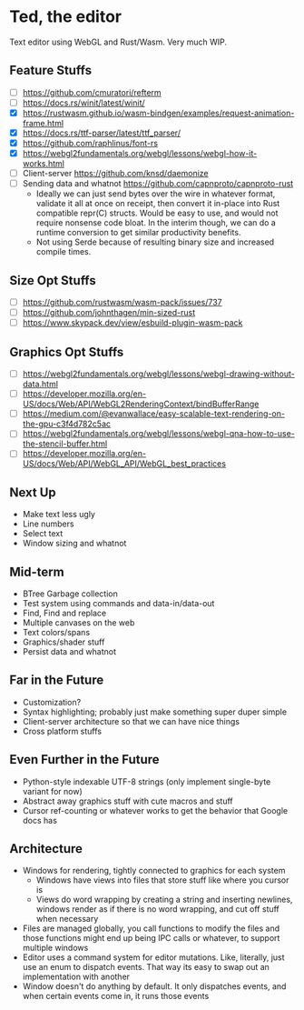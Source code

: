 # Ted, the editor
Text editor using WebGL and Rust/Wasm. Very much WIP.

## Feature Stuffs
- [ ] https://github.com/cmuratori/refterm
- [ ] https://docs.rs/winit/latest/winit/
- [x] https://rustwasm.github.io/wasm-bindgen/examples/request-animation-frame.html
- [x] https://docs.rs/ttf-parser/latest/ttf_parser/
- [x] https://github.com/raphlinus/font-rs
- [x] https://webgl2fundamentals.org/webgl/lessons/webgl-how-it-works.html
- [ ] Client-server https://github.com/knsd/daemonize
- [ ] Sending data and whatnot https://github.com/capnproto/capnproto-rust
  - Ideally we can just send bytes over the wire in whatever format, validate it
    all at once on receipt, then convert it in-place into Rust compatible repr(C)
    structs. Would be easy to use, and would not require nonsense code bloat.
    In the interim though, we can do a runtime conversion to get similar productivity
    benefits.
  - Not using Serde because of resulting binary size and increased compile times.

## Size Opt Stuffs
- [ ] https://github.com/rustwasm/wasm-pack/issues/737
- [ ] https://github.com/johnthagen/min-sized-rust
- [ ] https://www.skypack.dev/view/esbuild-plugin-wasm-pack

## Graphics Opt Stuffs
- [ ] https://webgl2fundamentals.org/webgl/lessons/webgl-drawing-without-data.html
- [ ] https://developer.mozilla.org/en-US/docs/Web/API/WebGL2RenderingContext/bindBufferRange
- [ ] https://medium.com/@evanwallace/easy-scalable-text-rendering-on-the-gpu-c3f4d782c5ac
- [ ] https://webgl2fundamentals.org/webgl/lessons/webgl-qna-how-to-use-the-stencil-buffer.html
- [ ] https://developer.mozilla.org/en-US/docs/Web/API/WebGL_API/WebGL_best_practices

## Next Up
- Make text less ugly
- Line numbers
- Select text
- Window sizing and whatnot

## Mid-term
- BTree Garbage collection
- Test system using commands and data-in/data-out
- Find, Find and replace
- Multiple canvases on the web
- Text colors/spans
- Graphics/shader stuff
- Persist data and whatnot

## Far in the Future
- Customization?
- Syntax highlighting; probably just make something super duper simple
- Client-server architecture so that we can have nice things
- Cross platform stuffs

## Even Further in the Future
- Python-style indexable UTF-8 strings (only implement single-byte variant for now)
- Abstract away graphics stuff with cute macros and stuff
- Cursor ref-counting or whatever works to get the behavior that Google docs has


## Architecture
- Windows for rendering, tightly connected to graphics for each system
  - Windows have views into files that store stuff like where you cursor is
  - Views do word wrapping by creating a string and inserting newlines, windows
    render as if there is no word wrapping, and cut off stuff when necessary
- Files are managed globally, you call functions to modify the files and those
  functions might end up being IPC calls or whatever, to support multiple windows
- Editor uses a command system for editor mutations. Like, literally, just use
  an enum to dispatch events. That way its easy to swap out an implementation
  with another
- Window doesn't do anything by default. It only dispatches events, and when certain
  events come in, it runs those events
